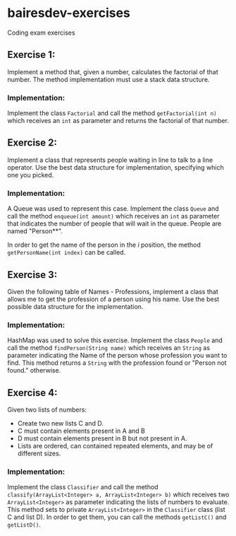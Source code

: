 # bairesdev-exercises
Coding exam exercises

## Exercise 1: 
Implement a method that, given a number, calculates the factorial of that number. The
method implementation must use a stack data structure.

### Implementation:
Implement the class `Factorial` and call the method `getFactorial(int n)` which receives an `int` as parameter and returns the factorial of that number. 

## Exercise 2:
Implement a class that represents people waiting in line to talk to a line operator. Use the
best data structure for implementation, specifying which one you picked.

### Implementation:
A Queue was used to represent this case.
Implement the class `Queue` and call the method `enqueue(int amount)` which receives an `int` as parameter that indicates the number of people that will wait in the queue. People are named "Person*<index>*". 

In order to get the name of the person in the *i* position, the method  `getPersonName(int index)` can be called. 

## Exercise 3:
Given the following table of Names - Professions, implement a class that allows me to get the profession of a person using his name. Use the best possible data structure for the implementation.

### Implementation:
HashMap was used to solve this exercise.
Implement the class `People` and call the method `findPerson(String name)` which receives an `String` as parameter indicating the Name of the person whose profession you want to find. This method returns a `String` with the profession found or "Person not found." otherwise.

## Exercise 4:
Given two lists of numbers: 
- Create two new lists C and D.
- C must contain elements present in A and B
- D must contain elements present in B but not present in A.
- Lists are ordered, can contained repeated elements, and may be of different sizes.

### Implementation:
Implement the class `Classifier` and call the method `classify(ArrayList<Integer> a, ArrayList<Integer> b)` which receives two `ArrayList<Integer>` as parameter indicating the lists of numbers to evaluate. This method sets to private `ArrayList<Integer>` in the `Classifier` class (list C and list D). In order to get them, you can call the methods `getListC()` and `getListD()`.